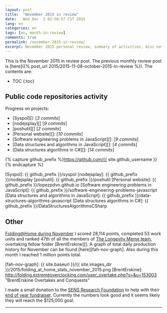 ```yaml
---
layout: post
title:  "November 2015 in review"
date:   Wed Dec  2 02:50:57 CST 2015
lang: en
categories: en
tags: [en, month-in-review]
comments: true
permalink: /november-2015-in-review/
excerpt: November 2015 personal review, summary of activities, misc notes...
---
```


This is the November 2015 in review post. The previous monthly review post is
[here]({% post_url 2015/2015-11-08-october-2015-in-review %}). The contents
are: 

* TOC
{:toc}

## Public code repositories activity ###################################

<!--
Commits counts done
TODO: Summary of commits/activity
-->

Progress on projects:

- [Syspol][]: [*3 commits*]
- [nodejsplay][] [*9 commits*]
- [poshutil][] [*2 commits*]
- [Personal website][]: [*10 commits*]
- [Software engineering problems in JavaScript][]: [*9 commits*]
- [Data structures and algorithms in JavaScript][]: [*4 commits*]
- [Data structures algorithms in C#][]: [*14 commits*]

{% capture github_prefix %}https://github.com/{{ site.github_username }}{% endcapture %}

[Syspol]: {{ github_prefix }}/syspol
[nodejsplay]: {{ github_prefix }}/nodejsplay
[poshutil]: {{ github_prefix }}/poshutil
[Personal website]: {{ github_prefix }}/lopezpdvn.github.io
[Software engineering problems in JavaScript]: {{ github_prefix }}/software-engineering-problems-javascript
[Data structures and algorithms in JavaScript]: {{ github_prefix }}/data-structures-algorithms-javascript
[Data structures algorithms in C#]: {{ github_prefix }}/DataStructuresAlgorithmsCSharp

## Other ###############################################################

[Folding@Home during November][fah-stats] I scored 28,114 points, completed 53
work units and ranked 47th of all the members of [The Longevity Meme team][],
overtaking fellow folder [BrentErskine][].  A graph of total daily production
history for November can be found [here][fah-nov-graph]. Also during this month
I reached 1 million points total.

[fah-stats]: http://folding.extremeoverclocking.com/user_summary.php?s=&u=648628 "dreilopz - User Summary - EXTREME Overclocking Folding @ Home Stats"
[The Longevity Meme team]: http://folding.extremeoverclocking.com/user_list.php?s=&t=32461 "The Longevity Meme Individual Users List"
[fah-nov-graph]: {{ site.baseurl }}/{{ site.images_dir }}/2015/folding_at_home_stats_november_2015.png
[BrentErskine]: http://folding.extremeoverclocking.com/user_overtake.php?s=&u=153003 "BrentErskine Overtakes and Conquests"

I made a small donation to the [SENS Research Foundation][] to help with their
[end of year fundraiser][fundraiser]. Currently the numbers look good and it
seems likely they will reach the $125,000 goal.

[SENS Research Foundation]: http://sens.org "SENS Research Foundation"
[fundraiser]: https://www.fightaging.org/archives/2015/09/the-2015-fight-aging-matching-fundraiser-for-sens-rejuvenation-research-starts-on-october-1st.php "The 2015 Fight Aging! Matching Fundraiser for SENS Rejuvenation Research Starts on October 1st"

---
